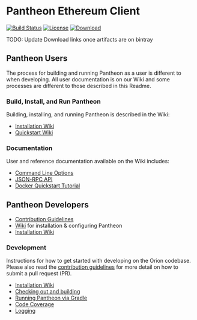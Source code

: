 # Pantheon Ethereum Client
 [![Build Status](http://forge-jenkins.kellstrand.com:8080/job/PegaSysEng%20Pantheon/job/master/badge/icon)](http://forge-jenkins.kellstrand.com:8080/job/PegaSysEng%20Pantheon/job/master/)
 [![License](https://img.shields.io/badge/License-Apache%202.0-blue.svg)](https://github.com/PegasysEng/pantheon/blob/master/LICENSE)
 [ ![Download](https://api.bintray.com/packages/consensys/pegasys-repo/pantheon/images/download.svg) ](https://bintray.com/consensys/pegasys-repo/pantheon/_latestVersion)
 
 TODO: Update Download links once artifacts are on bintray

## Pantheon Users

The process for building and running Pantheon as a user is different to when developing. All user documentation is on our Wiki and some processes are different to those described in this Readme. 

### Build, Install, and Run Pantheon

Building, installing, and running Pantheon is described in the Wiki:
* [Installation Wiki]
* [Quickstart Wiki]

### Documentation 

User and reference documentation available on the Wiki includes:
* [Command Line Options]
* [JSON-RPC API]
* [Docker Quickstart Tutorial]

## Pantheon Developers

* [Contribution Guidelines](CONTRIBUTING.md)
* [Wiki] for installation & configuring Pantheon
* [Installation Wiki]

### Development
Instructions for how to get started with developing on the Orion codebase. Please also read the 
[contribution guidelines](CONTRIBUTING.md) for more detail on how to submit a pull request (PR).

* [Installation Wiki]
* [Checking out and building](docs/development/building.md)
* [Running Pantheon via Gradle](docs/development/running-with-gradle.md)
* [Code Coverage](docs/development/code-coverage.md)
* [Logging](docs/development/logging.md)

[Wiki]: https://github.com/PegaSysEng/pantheon/wiki
[Installation Wiki]: https://github.com/PegaSysEng/pantheon/wiki/Installation
[Quickstart Wiki]: https://github.com/PegaSysEng/pantheon/wiki/Quickstart
[Docker Quickstart Tutorial]: https://github.com/PegaSysEng/pantheon/wiki/Docker-Quickstart
[Command Line Options]: https://github.com/PegaSysEng/pantheon/wiki/Pantheon-CLI-Syntax
[JSON-RPC API]: https://github.com/PegaSysEng/pantheon/wiki/JSON-RPC-API
